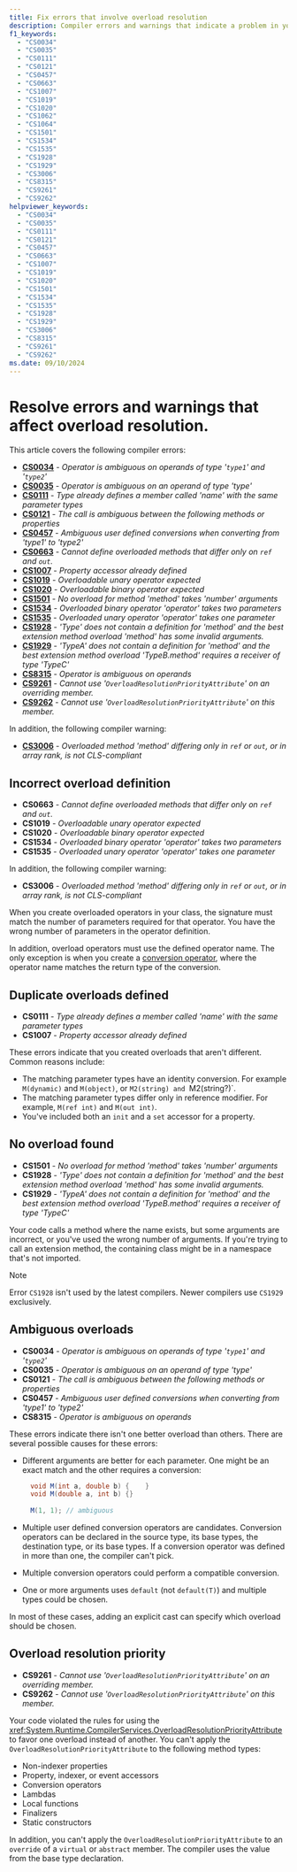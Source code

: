```yaml
---
title: Fix errors that involve overload resolution
description: Compiler errors and warnings that indicate a problem in your code related to overload resolution. Learn causes and fixes for these errors.
f1_keywords:
  - "CS0034"
  - "CS0035"
  - "CS0111"
  - "CS0121"
  - "CS0457"
  - "CS0663"
  - "CS1007"
  - "CS1019"
  - "CS1020"
  - "CS1062"
  - "CS1064"
  - "CS1501"
  - "CS1534"
  - "CS1535"
  - "CS1928"
  - "CS1929"
  - "CS3006"
  - "CS8315"
  - "CS9261"
  - "CS9262"
helpviewer_keywords:
  - "CS0034"
  - "CS0035"
  - "CS0111"
  - "CS0121"
  - "CS0457"
  - "CS0663"
  - "CS1007"
  - "CS1019"
  - "CS1020"
  - "CS1501"
  - "CS1534"
  - "CS1535"
  - "CS1928"
  - "CS1929"
  - "CS3006"
  - "CS8315"
  - "CS9261"
  - "CS9262"
ms.date: 09/10/2024
---
```

# Resolve errors and warnings that affect overload resolution.

This article covers the following compiler errors:

- [**CS0034**](#ambiguous-overloads) - *Operator is ambiguous on operands of type '`type1`' and '`type2`'*
- [**CS0035**](#ambiguous-overloads) - *Operator is ambiguous on an operand of type 'type'*
- [**CS0111**](#duplicate-overloads-defined) - *Type already defines a member called 'name' with the same parameter types*
- [**CS0121**](#ambiguous-overloads) - *The call is ambiguous between the following methods or properties*
- [**CS0457**](#ambiguous-overloads) - *Ambiguous user defined conversions when converting from 'type1' to 'type2'*
- [**CS0663**](#incorrect-overload-definition) - *Cannot define overloaded methods that differ only on `ref` and `out`.*
- [**CS1007**](#duplicate-overloads-defined) - *Property accessor already defined*
- [**CS1019**](#incorrect-overload-definition) - *Overloadable unary operator expected*
- [**CS1020**](#incorrect-overload-definition) - *Overloadable binary operator expected*
- [**CS1501**](#no-overload-found) - *No overload for method 'method' takes 'number' arguments*
- [**CS1534**](#incorrect-overload-definition) - *Overloaded binary operator 'operator' takes two parameters*
- [**CS1535**](#incorrect-overload-definition) - *Overloaded unary operator 'operator' takes one parameter*
- [**CS1928**](#no-overload-found) - *'Type' does not contain a definition for 'method' and the best extension method overload 'method' has some invalid arguments.*
- [**CS1929**](#no-overload-found) - *'TypeA' does not contain a definition for 'method' and the best extension method overload 'TypeB.method' requires a receiver of type 'TypeC'*
- [**CS8315**](#ambiguous-overloads) - *Operator is ambiguous on operands*
- [**CS9261**](#overload-resolution-priority) - *Cannot use '`OverloadResolutionPriorityAttribute`' on an overriding member.*
- [**CS9262**](#overload-resolution-priority) - *Cannot use '`OverloadResolutionPriorityAttribute`' on this member.*

In addition, the following compiler warning:

- [**CS3006**](#incorrect-overload-definition) - *Overloaded method 'method' differing only in `ref` or `out`, or in array rank, is not CLS-compliant*

## Incorrect overload definition

- **CS0663** - *Cannot define overloaded methods that differ only on `ref` and `out`.*
- **CS1019** - *Overloadable unary operator expected*
- **CS1020** - *Overloadable binary operator expected*
- **CS1534** - *Overloaded binary operator 'operator' takes two parameters*
- **CS1535** - *Overloaded unary operator 'operator' takes one parameter*

In addition, the following compiler warning:

- **CS3006** - *Overloaded method 'method' differing only in `ref` or `out`, or in array rank, is not CLS-compliant*

When you create overloaded operators in your class, the signature must match the number of parameters required for that operator. You have the wrong number of parameters in the operator definition.

In addition, overload operators must use the defined operator name. The only exception is when you create a [conversion operator](../operators/user-defined-conversion-operators.md), where the operator name matches the return type of the conversion.

## Duplicate overloads defined

- **CS0111** - *Type already defines a member called 'name' with the same parameter types*
- **CS1007** - *Property accessor already defined*

These errors indicate that you created overloads that aren't different. Common reasons include:

- The matching parameter types have an identity conversion. For example `M(dynamic)` and `M(object)`, or `M2(string) and `M2(string?)`.
- The matching parameter types differ only in reference modifier. For example, `M(ref int)` and `M(out int)`.
- You've included both an `init` and a `set` accessor for a property.

## No overload found

- **CS1501** - *No overload for method 'method' takes 'number' arguments*
- **CS1928** - *'Type' does not contain a definition for 'method' and the best extension method overload 'method' has some invalid arguments.*
- **CS1929** - *'TypeA' does not contain a definition for 'method' and the best extension method overload 'TypeB.method' requires a receiver of type 'TypeC'*

Your code calls a method where the name exists, but some arguments are incorrect, or you've used the wrong number of arguments. If you're trying to call an extension method, the containing class might be in a namespace that's not imported.

> [!NOTE]
> Error `CS1928` isn't used by the latest compilers. Newer compilers use `CS1929` exclusively.

## Ambiguous overloads

- **CS0034** - *Operator is ambiguous on operands of type '`type1`' and '`type2`'*
- **CS0035** - *Operator is ambiguous on an operand of type 'type'*
- **CS0121** - *The call is ambiguous between the following methods or properties*
- **CS0457** - *Ambiguous user defined conversions when converting from 'type1' to 'type2'*
- **CS8315** - *Operator is ambiguous on operands*

These errors indicate there isn't one better overload than others. There are several possible causes for these errors:

- Different arguments are better for each parameter. One might be an exact match and the other requires a conversion:

  ```csharp
    void M(int a, double b) {    }
    void M(double a, int b) {}
    
    M(1, 1); // ambiguous
  ```

- Multiple user defined conversion operators are candidates. Conversion operators can be declared in the source type, its base types, the destination type, or its base types. If a conversion operator was defined in more than one, the compiler can't pick.
- Multiple conversion operators could perform a compatible conversion.
- One or more arguments uses `default` (not `default(T)`) and multiple types could be chosen.

In most of these cases, adding an explicit cast can specify which overload should be chosen.

## Overload resolution priority

- **CS9261** - *Cannot use '`OverloadResolutionPriorityAttribute`' on an overriding member.*
- **CS9262** - *Cannot use '`OverloadResolutionPriorityAttribute`' on this member.*

Your code violated the rules for using the <xref:System.Runtime.CompilerServices.OverloadResolutionPriorityAttribute> to favor one overload instead of another. You can't apply the `OverloadResolutionPriorityAttribute` to the following method types:

- Non-indexer properties
- Property, indexer, or event accessors
- Conversion operators
- Lambdas
- Local functions
- Finalizers
- Static constructors

In addition, you can't apply the `OverloadResolutionPriorityAttribute` to an `override` of a `virtual` or `abstract` member. The compiler uses the value from the base type declaration.

